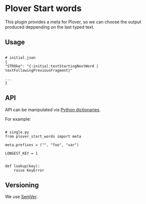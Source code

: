# Plover Start words #

This plugin provides a meta for Plover, so we can choose the output produced deppending on the last typed text.

## Usage ##

```

# initial.json
{
"STROke": "{:initial:textStartingNextWord | textFollowingPreviousFragment}"

...
}

```

## API ##

API can be manipulated via [Python dictionaries](https://github.com/benoit-pierre/plover_python_dictionary).

For example:

```

# single.py
from plover_start_words import meta

meta.prefixes = ("", "foo", "var")

LONGEST_KEY = 1


def lookup(key):
	raise KeyError

```

## Versioning ##

We use [SemVer](https://semver.org/).
